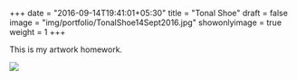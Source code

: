 +++
date = "2016-09-14T19:41:01+05:30"
title = "Tonal Shoe"
draft = false
image = "img/portfolio/TonalShoe14Sept2016.jpg"
showonlyimage = true
weight = 1
+++

This is my artwork homework.

<!--more-->


![](/img/portfolio/SuperShoeDesign14July2016.jpg)